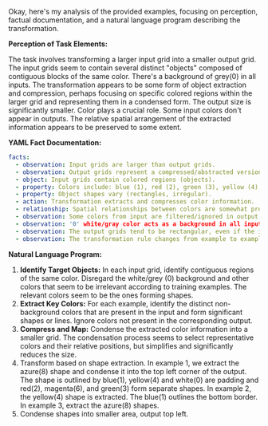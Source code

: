 Okay, here's my analysis of the provided examples, focusing on perception, factual documentation, and a natural language program describing the transformation.

**Perception of Task Elements:**

The task involves transforming a larger input grid into a smaller output grid.  The input grids seem to contain several distinct "objects" composed of contiguous blocks of the same color. There's a background of grey(0) in all inputs. The transformation appears to be some form of object extraction and compression, perhaps focusing on specific colored regions within the larger grid and representing them in a condensed form. The output size is significantly smaller. Color plays a crucial role. Some input colors don't appear in outputs. The relative spatial arrangement of the extracted information appears to be preserved to some extent.

**YAML Fact Documentation:**


```yaml
facts:
  - observation: Input grids are larger than output grids.
  - observation: Output grids represent a compressed/abstracted version of the input.
  - object: Input grids contain colored regions (objects).
  - property: Colors include: blue (1), red (2), green (3), yellow (4), gray (5), magenta (6), orange (7), azure (8), maroon (9), white (0).
  - property: Object shapes vary (rectangles, irregular).
  - action: Transformation extracts and compresses color information.
  - relationship: Spatial relationships between colors are somewhat preserved.
  - observation: Some colors from input are filtered/ignored in output. (e.g., yellow(4) and gray(5) appear in train input 1 but not output, similarly for gray(5) and white(0) in train inputs 2&3)
  - observation: '0' white/gray color acts as a background in all input grids, this color doesn't feature in the output except for a small number of cells (one '0' in output 1)
  - observation: The output grids tend to be rectangular, even if the input "objects" are of various shapes.
  - observation: The transformation rule changes from example to example.
```


**Natural Language Program:**

1. **Identify Target Objects:** In each input grid, identify contiguous regions of the same color. Disregard the white/grey (0) background and other colors that seem to be irrelevant according to training examples. The relevant colors seem to be the ones forming shapes.
2. **Extract Key Colors:** For each example, identify the distinct non-background colors that are present in the input and form significant shapes or lines. Ignore colors not present in the corresponding output.
3. **Compress and Map:** Condense the extracted color information into a smaller grid. The condensation process seems to select representative colors and their relative positions, but simplifies and significantly reduces the size.
4. Transform based on shape extraction. In example 1, we extract the azure(8) shape and condense it into the top left corner of the output. The shape is outlined by blue(1), yellow(4) and white(0) are padding and red(2), magenta(6), and green(3) form separate shapes. In example 2, the yellow(4) shape is extracted. The blue(1) outlines the bottom border. In example 3, extract the azure(8) shapes.
5. Condense shapes into smaller area, output top left.
